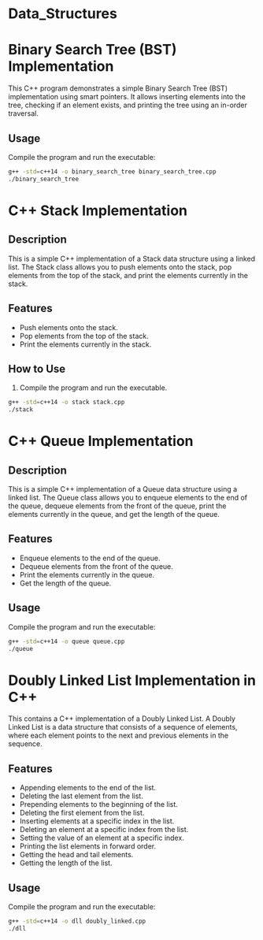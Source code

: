 # Data_Structures

# Binary Search Tree (BST) Implementation

This C++ program demonstrates a simple Binary Search Tree (BST) implementation using smart pointers. It allows inserting elements into the tree, checking if an element exists, and printing the tree using an in-order traversal.

## Usage

Compile the program and run the executable:

```bash
g++ -std=c++14 -o binary_search_tree binary_search_tree.cpp
./binary_search_tree
```
# C++ Stack Implementation

## Description

This is a simple C++ implementation of a Stack data structure using a linked list. The Stack class allows you to push elements onto the stack, pop elements from the top of the stack, and print the elements currently in the stack.

## Features

- Push elements onto the stack.
- Pop elements from the top of the stack.
- Print the elements currently in the stack.

## How to Use

1. Compile the program and run the executable.

```bash
g++ -std=c++14 -o stack stack.cpp
./stack
```

# C++ Queue Implementation

## Description

This is a simple C++ implementation of a Queue data structure using a linked list. The Queue class allows you to enqueue elements to the end of the queue, dequeue elements from the front of the queue, print the elements currently in the queue, and get the length of the queue.

## Features

- Enqueue elements to the end of the queue.
- Dequeue elements from the front of the queue.
- Print the elements currently in the queue.
- Get the length of the queue.

## Usage

Compile the program and run the executable:

```bash
g++ -std=c++14 -o queue queue.cpp
./queue
```

# Doubly Linked List Implementation in C++

This contains a C++ implementation of a Doubly Linked List. A Doubly Linked List is a data structure that consists of a sequence of elements, where each element points to the next and previous elements in the sequence.

## Features

- Appending elements to the end of the list.
- Deleting the last element from the list.
- Prepending elements to the beginning of the list.
- Deleting the first element from the list.
- Inserting elements at a specific index in the list.
- Deleting an element at a specific index from the list.
- Setting the value of an element at a specific index.
- Printing the list elements in forward order.
- Getting the head and tail elements.
- Getting the length of the list.

## Usage

Compile the program and run the executable:

```bash
g++ -std=c++14 -o dll doubly_linked.cpp 
./dll
```